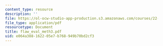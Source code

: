 ```yaml
---
content_type: resource
description: ''
file: https://ol-ocw-studio-app-production.s3.amazonaws.com/courses/22-314j-structural-mechanics-in-nuclear-power-technology-fall-2006/e064a388162205e7b768949b70bd2cf3_flaw_eval_meth3.pdf
file_type: application/pdf
resourcetype: Document
title: flaw_eval_meth3.pdf
uid: e064a388-1622-05e7-b768-949b70bd2cf3
---
```

